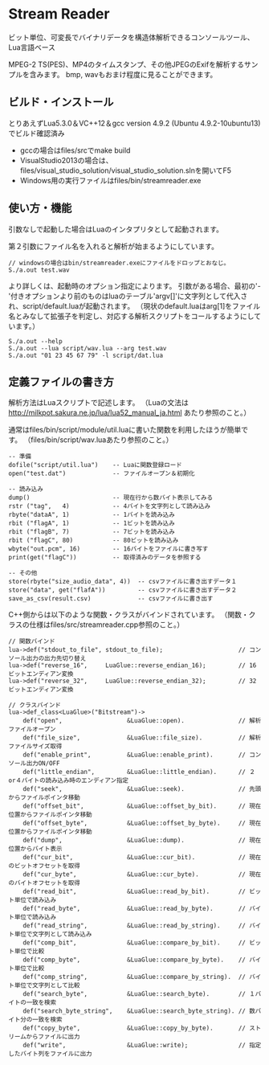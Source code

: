 # Stream Reader

ビット単位、可変長でバイナリデータを構造体解析できるコンソールツール、Lua言語ベース

MPEG-2 TS(PES)、MP4のタイムスタンプ、その他JPEGのExifを解析するサンプルを含みます。
bmp, wavもおまけ程度に見ることができます。 

## ビルド・インストール
とりあえずLua5.3.0＆VC++12＆gcc version 4.9.2 (Ubuntu 4.9.2-10ubuntu13) でビルド確認済み
* gccの場合はfiles/srcでmake build
* VisualStudio2013の場合は、files/visual_studio_solution/visual_studio_solution.slnを開いてF5
* Windows用の実行ファイルはfiles/bin/streamreader.exe


## 使い方・機能
引数なしで起動した場合はLuaのインタプリタとして起動されます。

第２引数にファイル名を入れると解析が始まるようにしています。

    // windowsの場合はbin/streamreader.exeにファイルをドロップとおなじ。
    S./a.out test.wav
    
より詳しくは、起動時のオプション指定によります。
引数がある場合、最初の'-'付きオプションより前のものはluaのテーブル'argv[]'に文字列として代入され、script/default.luaが起動されます。
（現状のdefault.luaはarg[1]をファイル名とみなして拡張子を判定し、対応する解析スクリプトをコールするようにしています。）

    S./a.out --help
    S./a.out --lua script/wav.lua --arg test.wav
    S./a.out "01 23 45 67 79" -l script/dat.lua

## 定義ファイルの書き方

解析方法はLuaスクリプトで記述します。
（Luaの文法は http://milkpot.sakura.ne.jp/lua/lua52_manual_ja.html あたり参照のこと。）

通常はfiles/bin/script/module/util.luaに書いた関数を利用したほうが簡単です。
（files/bin/script/wav.luaあたり参照のこと。）

    -- 準備
    dofile("script/util.lua")    -- Luaに関数登録ロード
    open("test.dat")             -- ファイルオープン＆初期化
    
    -- 読み込み
    dump()                       -- 現在行から数バイト表示してみる
    rstr ("tag",   4)            -- 4バイトを文字列として読み込み
    rbyte("dataA", 1)            -- 1バイトを読み込み
    rbit ("flagA", 1)            -- 1ビットを読み込み
    rbit ("flagB", 7)            -- 7ビットを読み込み
    rbit ("flagC", 80)           -- 80ビットを読み込み
    wbyte("out.pcm", 16)         -- 16バイトをファイルに書き写す
    print(get("flagC"))          -- 取得済みのデータを参照する

    -- その他
    store(rbyte("size_audio_data", 4))  -- csvファイルに書き出すデータ１
    store("data", get("flafA"))         -- csvファイルに書き出すデータ２
    save_as_csv(result.csv)             -- csvファイルに書き出す

C++側からは以下のような関数・クラスがバインドされています。
（関数・クラスの仕様はfiles/src/streamreader.cpp参照のこと。）

	// 関数バインド
	lua->def("stdout_to_file", stdout_to_file);                     // コンソール出力の出力先切り替え
	lua->def("reverse_16",     LuaGlue::reverse_endian_16);         // 16ビットエンディアン変換
	lua->def("reverse_32",     LuaGlue::reverse_endian_32);         // 32ビットエンディアン変換

	// クラスバインド
	lua->def_class<LuaGlue>("Bitstream")->
		def("open",                  &LuaGlue::open).               // 解析ファイルオープン
		def("file_size",             &LuaGlue::file_size).          // 解析ファイルサイズ取得
		def("enable_print",          &LuaGlue::enable_print).       // コンソール出力ON/OFF
		def("little_endian",         &LuaGlue::little_endian).      // ２or４バイトの読み込み時のエンディアン指定
		def("seek",                  &LuaGlue::seek).               // 先頭からファイルポインタ移動
		def("offset_bit",            &LuaGlue::offset_by_bit).      // 現在位置からファイルポインタ移動
		def("offset_byte",           &LuaGlue::offset_by_byte).     // 現在位置からファイルポインタ移動
		def("dump",                  &LuaGlue::dump).               // 現在位置からバイト表示
		def("cur_bit",               &LuaGlue::cur_bit).            // 現在のビットオフセットを取得
		def("cur_byte",              &LuaGlue::cur_byte).           // 現在のバイトオフセットを取得
		def("read_bit",              &LuaGlue::read_by_bit).        // ビット単位で読み込み
		def("read_byte",             &LuaGlue::read_by_byte).       // バイト単位で読み込み
		def("read_string",           &LuaGlue::read_by_string).     // バイト単位で文字列として読み込み
		def("comp_bit",              &LuaGlue::compare_by_bit).     // ビット単位で比較
		def("comp_byte",             &LuaGlue::compare_by_byte).    // バイト単位で比較
		def("comp_string",           &LuaGlue::compare_by_string).  // バイト単位で文字列として比較
		def("search_byte",           &LuaGlue::search_byte).        // １バイトの一致を検索
		def("search_byte_string",    &LuaGlue::search_byte_string). // 数バイト分の一致を検索
		def("copy_byte",             &LuaGlue::copy_by_byte).       // ストリームからファイルに出力
		def("write",                 &LuaGlue::write);              // 指定したバイト列をファイルに出力
		
